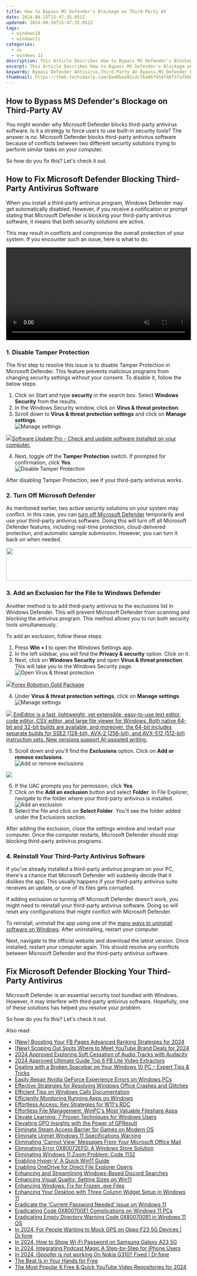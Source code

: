 ```yaml
---
title: How to Bypass MS Defender's Blockage on Third-Party AV
date: 2024-08-15T15:47:35.051Z
updated: 2024-08-16T15:47:35.051Z
tags:
  - windows10
  - windows11
categories:
  - os
  - windows 11
description: This Article Describes How to Bypass MS Defender's Blockage on Third-Party AV
excerpt: This Article Describes How to Bypass MS Defender's Blockage on Third-Party AV
keywords: Bypass Defender Antivirus,Third-Party AV Bypass,MS Defender Blockage Hack,Unblocking Antiviruses,Circumvent MS Security,Free Antivirus Access,Remove MS Defender
thumbnail: https://thmb.techidaily.com/8a48baa92cdc76a86f454f4bf37afbb0816527695359221f913b5285fa5c2939.jpg
---
```


## How to Bypass MS Defender's Blockage on Third-Party AV

 You might wonder why Microsoft Defender blocks third-party antivirus software. Is it a strategy to force users to use built-in security tools? The answer is no. Microsoft Defender blocks third-party antivirus software because of conflicts between two different security solutions trying to perform similar tasks on your computer.

 So how do you fix this? Let's check it out.

## How to Fix Microsoft Defender Blocking Third-Party Antivirus Software

 When you install a third-party antivirus program, Windows Defender may get automatically disabled. However, if you receive a notification or prompt stating that Microsoft Defender is blocking your third-party antivirus software, it means that both security solutions are active.

 This may result in conflicts and compromise the overall protection of your system. If you encounter such an issue, here is what to do.

<!-- affiliate ads begin -->
<a href="https://secure.2checkout.com/order/checkout.php?PRODS=36506229&QTY=1&AFFILIATE=108875&CART=1"><video width="100%" height="" class="rounded-t-md shadow-lg relative z-20" controls="" autoplay="" loop="" muted="" playsinline="" webkit-playinginline="">
<source type="video/mp4" src="https://aidaform.com/images/videos/aidaform-welcome-site.mp4"><source type="video/webm" src="https://aidaform.com/images/videos/aidaform-welcome-site.webm"></video></a>
<!-- affiliate ads end -->
### 1\. Disable Tamper Protection

 The first step to resolve this issue is to disable Tamper Protection in Microsoft Defender. This feature prevents malicious programs from changing security settings without your consent. To disable it, follow the below steps:

1. Click on Start and type **security** in the search box. Select **Windows Security** from the results.
2. In the Windows Security window, click on **Virus & threat protection**.
3. Scroll down to **Virus & threat protection settings** and click on **Manage settings**.  
![Manage settings](https://static1.makeuseofimages.com/wordpress/wp-content/uploads/2023/10/manage-settings.jpg)
<!-- affiliate ads begin -->
<a href="https://order.glarysoft.com/order/checkout.php?PRODS=4691139&QTY=1&AFFILIATE=108875&CART=1"><img src="https://secure.avangate.com/images/merchant/6734fa703f6633ab896eecbdfad8953a/products/SU-200-1.png" border="0">Software Update Pro - Check and update software installed on your computer. </a>
<!-- affiliate ads end -->
4. Next, toggle off the **Tamper Protection** switch. If prompted for confirmation, click **Yes**.  
![Disable Tamper Protection](https://static1.makeuseofimages.com/wordpress/wp-content/uploads/2023/10/disable-tamper-protection.jpg)

 After disabling Tamper Protection, see if your third-party antivirus works.

### 2\. Turn Off Microsoft Defender

 As mentioned earlier, two active security solutions on your system may conflict. In this case, you can [turn off Microsoft Defender](http://www.makeuseof.com/permanently-disable-microsoft-defender-windows-11/) temporarily and use your third-party antivirus software. Doing this will turn off all Microsoft Defender features, including real-time protection, cloud-delivered protection, and automatic sample submission. However, you can turn it back on when needed.

<!-- affiliate ads begin -->
<a href="https://natural-cycles.sjv.io/c/5597632/2072200/17885" target="_top" id="2072200"><img src="//a.impactradius-go.com/display-ad/17885-2072200" border="0" alt="" width="728" height="90"/></a><img height="0" width="0" src="https://imp.pxf.io/i/5597632/2072200/17885" style="position:absolute;visibility:hidden;" border="0" />
<!-- affiliate ads end -->
### 3\. Add an Exclusion for the File to Windows Defender

 Another method is to add third-party antivirus to the exclusions list in Windows Defender. This will prevent Microsoft Defender from scanning and blocking the antivirus program. This method allows you to run both security tools simultaneously.

 To add an exclusion, follow these steps:

1. Press **Win + I** to open the Windows Settings app.
2. In the left sidebar, you will find the **Privacy & security** option. Click on it.
3. Next, click on **Windows Security** and open **Virus & threat protection**. This will take you to the Windows Security page.  
![Open Virus & threat protection](https://static1.makeuseofimages.com/wordpress/wp-content/uploads/2023/10/open-virus-threat-protection.jpg)
<!-- affiliate ads begin -->
<a href="https://secure.2checkout.com/order/checkout.php?PRODS=4727541&QTY=1&AFFILIATE=108875&CART=1"><img src="https://secure.avangate.com/images/merchant/5f4f7141b65a730b4efb0e0d51f63e94/products/copy_copy_forexrobotronbox.gif" border="0">Forex Robotron Gold Package</a>
<!-- affiliate ads end -->
4. Under **Virus & threat protection settings**, click on **Manage settings**.  
![Manage settings](https://static1.makeuseofimages.com/wordpress/wp-content/uploads/2023/10/manage-settings.jpg)
<!-- affiliate ads begin -->
<a href="https://shop.emeditor.com/order/checkout.php?PRODS=4610657&QTY=1&AFFILIATE=108875&CART=1"><img src="https://www.emeditor.com/wp-content/uploads/2024/06/emeditor_chat_ai.png" border="0">
EmEditor is a fast, lightweight, yet extensible, easy-to-use text editor, code editor, CSV editor, and large file viewer for Windows. Both native 64-bit and 32-bit builds are available, and moreover, the 64-bit includes separate builds for SSE2 (128-bit), AVX-2 (256-bit), and AVX-512 (512-bit) instruction sets. New versions support AI-assisted writing.</a>
<!-- affiliate ads end -->
5. Scroll down and you'll find the **Exclusions** option. Click on **Add or remove exclusions**.  
![Add or remove exclusions](https://static1.makeuseofimages.com/wordpress/wp-content/uploads/2023/10/add-or-remove-exclusions.jpg)
<!-- affiliate ads begin -->
<a href="https://secure.2checkout.com/order/checkout.php?PRODS=3727260&QTY=1&AFFILIATE=108875&CART=1"><img src="http://www.aiseesoft.com/avangate/30p/banner.jpg" border="0"></a>
<!-- affiliate ads end -->
6. If the UAC prompts you for permission, click **Yes**.
7. Click on the **Add an exclusion** button and select **Folder**. In File Explorer, navigate to the folder where your third-party antivirus is installed.  
![Add an exclusion](https://static1.makeuseofimages.com/wordpress/wp-content/uploads/2023/10/add-an-exclusion.jpg)
8. Select the file and click on **Select Folder**. You'll see the folder added under the Exclusions section.

 After adding the exclusion, close the settings window and restart your computer. Once the computer restarts, Microsoft Defender should stop blocking third-party antivirus programs.

### 4\. Reinstall Your Third-Party Antivirus Software

 If you've already installed a third-party antivirus program on your PC, there's a chance that Microsoft Defender will suddenly decide that it dislikes the app. This usually happens if your third-party antivirus suite receives an update, or one of its files gets corrupted.

 If adding exclusion or turning off Microsoft Defender doesn't work, you might need to reinstall your third-party antivirus software. Doing so will reset any configurations that might conflict with Microsoft Defender.

 To reinstall, uninstall the app using one of the [many ways to uninstall software on Windows](https://www.makeuseof.com/windows-11-different-ways-to-uninstall-software/). After uninstalling, restart your computer.

 Next, navigate to the official website and download the latest version. Once installed, restart your computer again. This should resolve any conflicts between Microsoft Defender and the third-party antivirus software.

## Fix Microsoft Defender Blocking Your Third-Party Antivirus

 Microsoft Defender is an essential security tool bundled with Windows. However, it may interfere with third-party antivirus software. Hopefully, one of these solutions has helped you resolve your problem.

 So how do you fix this? Let's check it out.



<ins class="adsbygoogle"
      style="display:block"
      data-ad-client="ca-pub-7571918770474297"
      data-ad-slot="8358498916"
      data-ad-format="auto"
      data-full-width-responsive="true"></ins>


<span class="atpl-alsoreadstyle">Also read:</span>
<div><ul>
<li><a href="https://facebook-videos.techidaily.com/new-boosting-your-fb-pages-advanced-ranking-strategies-for-2024/"><u>[New] Boosting Your FB Pages  Advanced Ranking Strategies for 2024</u></a></li>
<li><a href="https://youtube-web.techidaily.com/coping-out-spots-where-to-meet-youtube-brand-deals-for-2024/"><u>[New] Scoping Out Spots  Where to Meet YouTube Brand Deals for 2024</u></a></li>
<li><a href="https://some-techniques.techidaily.com/2024-approved-exploring-soft-cessation-of-audio-tracks-with-audacity/"><u>2024 Approved  Exploring Soft Cessation of Audio Tracks with Audacity</u></a></li>
<li><a href="https://facebook-clips.techidaily.com/2024-approved-ultimate-guide-top-6-fb-lite-video-extractors/"><u>2024 Approved  Ultimate Guide  Top 6 FB Lite Video Extractors</u></a></li>
<li><a href="https://win-howtos.techidaily.com/dealing-with-a-broken-spacebar-on-your-windows-10-pc-expert-tips-and-tricks/"><u>Dealing with a Broken Spacebar on Your Windows 10 PC – Expert Tips & Tricks</u></a></li>
<li><a href="https://windows11.techidaily.com/easily-repair-nvidia-geforce-experience-errors-on-windows-pcs/"><u>Easily Repair Nvidia GeForce Experience Errors on Windows PCs</u></a></li>
<li><a href="https://windows11.techidaily.com/effective-strategies-for-resolving-windows-office-crashes-and-glitches/"><u>Effective Strategies for Resolving Windows Office Crashes and Glitches</u></a></li>
<li><a href="https://windows11.techidaily.com/efficient-tips-on-windows-calls-documentation/"><u>Efficient Tips on Windows Calls Documentation</u></a></li>
<li><a href="https://windows11.techidaily.com/efficiently-monitoring-running-apps-on-windows/"><u>Efficiently Monitoring Running Apps on Windows</u></a></li>
<li><a href="https://windows11.techidaily.com/effortless-access-key-strategies-for-w11s-rdc/"><u>Effortless Access: Key Strategies for W11's RDC</u></a></li>
<li><a href="https://windows11.techidaily.com/effortless-file-management-winpcs-most-valuable-fileshare-apps/"><u>Effortless File Management: WinPC's Most Valuable Fileshare Apps</u></a></li>
<li><a href="https://windows11.techidaily.com/elevate-learning-7-proven-techniques-for-windows-users/"><u>Elevate Learning: 7 Proven Techniques for Windows Users</u></a></li>
<li><a href="https://windows11.techidaily.com/elevating-gpo-insights-with-the-power-of-gpresult/"><u>Elevating GPO Insights with the Power of GPResult</u></a></li>
<li><a href="https://windows11.techidaily.com/eliminate-steam-access-barrier-for-games-on-modern-os/"><u>Eliminate Steam Access Barrier for Games on Modern OS</u></a></li>
<li><a href="https://windows11.techidaily.com/eliminate-unmet-windows-11-specifications-warning/"><u>Eliminate Unmet Windows 11 Specifications Warning</u></a></li>
<li><a href="https://windows11.techidaily.com/eliminating-cannot-view-messages-from-your-microsoft-office-mail/"><u>Eliminating 'Cannot View' Messages From Your Microsoft Office Mail</u></a></li>
<li><a href="https://windows11.techidaily.com/eliminating-error-0x80072efd-a-windows-store-solution/"><u>Eliminating Error 0X80072EFD: A Windows Store Solution</u></a></li>
<li><a href="https://windows11.techidaily.com/eliminating-windows-11-zoom-problem-code-1132/"><u>Eliminating Windows 11 Zoom Problem: Code 1132</u></a></li>
<li><a href="https://windows11.techidaily.com/enabling-hyper-v-a-quick-win11-guide/"><u>Enabling Hyper-V: A Quick Win11 Guide</u></a></li>
<li><a href="https://windows11.techidaily.com/enabling-onedrive-for-direct-file-explorer-opens/"><u>Enabling OneDrive for Direct File Explorer Opens</u></a></li>
<li><a href="https://windows11.techidaily.com/enhancing-and-streamlining-windows-based-discord-searches/"><u>Enhancing and Streamlining Windows-Based Discord Searches</u></a></li>
<li><a href="https://windows11.techidaily.com/enhancing-visual-quality-setting-sizes-on-win11/"><u>Enhancing Visual Quality: Setting Sizes on Win11</u></a></li>
<li><a href="https://windows11.techidaily.com/enhancing-windows-fix-for-frozen-exe-files/"><u>Enhancing Windows: Fix for Frozen .exe Files</u></a></li>
<li><a href="https://windows11.techidaily.com/enhancing-your-desktop-with-three-column-widget-setup-in-windows-11/"><u>Enhancing Your Desktop with Three Column Widget Setup in Windows 11</u></a></li>
<li><a href="https://windows11.techidaily.com/eradicate-the-current-password-needed-issue-on-windows-11/"><u>Eradicate the ‘Current Password Needed’ Issue on Windows 11</u></a></li>
<li><a href="https://windows11.techidaily.com/eradicating-code-0x800700e1-complications-on-windows-11-pcs/"><u>Eradicating Code 0X800700E1 Complications on Windows 11 PCs</u></a></li>
<li><a href="https://windows11.techidaily.com/eradicating-empty-directory-warning-code-0x80070091-in-windows-11-os/"><u>Eradicating Empty Directory Warning Code 0X80070091 in Windows 11 OS</u></a></li>
<li><a href="https://android-location.techidaily.com/in-2024-for-people-wanting-to-mock-gps-on-oppo-f23-5g-devices-drfone-by-drfone-virtual/"><u>In 2024, For People Wanting to Mock GPS on Oppo F23 5G Devices | Dr.fone</u></a></li>
<li><a href="https://android-unlock.techidaily.com/in-2024-how-to-show-wi-fi-password-on-samsung-galaxy-a23-5g-by-drfone-android/"><u>In 2024, How to Show Wi-Fi Password on Samsung Galaxy A23 5G</u></a></li>
<li><a href="https://extra-support.techidaily.com/in-2024-integrating-podcast-magic-a-step-by-step-for-iphone-users/"><u>In 2024, Integrating Podcast Magic  A Step-by-Step for iPhone Users</u></a></li>
<li><a href="https://phone-solutions.techidaily.com/in-2024-ispoofer-is-not-working-on-nokia-g310-fixed-drfone-by-drfone-virtual-android/"><u>In 2024, iSpoofer is not working On Nokia G310? Fixed | Dr.fone</u></a></li>
<li><a href="https://facebook-videos.techidaily.com/the-beat-is-in-your-hands-for-free/"><u>The Beat Is in Your Hands for Free</u></a></li>
<li><a href="https://youtube-web.techidaily.com/ost-popular-6-free-and-quick-youtube-video-repositories-for-2024/"><u>The Most Popular 6  Free & Quick YouTube Video Repositories for 2024</u></a></li>
</ul></div>
